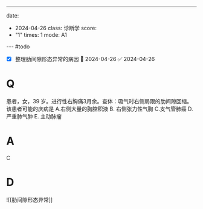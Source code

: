 ---
date:
  - 2024-04-26
class: 诊断学
score:
  - "1"
times: 1
mode: A1

--- #todo
- [x] 整理肋间隙形态异常的病因 📅 2024-04-26 ✅ 2024-04-26


# Q
患者，女，39 岁。进行性右胸痛3月余。查体：吸气时右侧局限的肋间隙回缩。该患者可能的庆病是
A.右侧大量的胸腔积液
B. 右侧张力性气胸
C.支气管肺癌
D. 严重肺气肿
E. 主动脉瘤

# A

C



# D
![[肋间隙形态异常]]